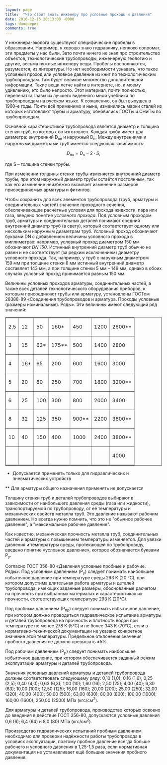 ```yaml
---
layout: page
title:  "Что стоит знать инженеру про условные проходы и давления"
date: 2016-12-15 20:13:00 -0000
tags: Инженерия
comments: true
---
```


У инженера-эколога существуют специфические пробелы в образовании. Например, я хорошо знаю гидравлику, неплохо сопромат, эти предметы у нас были. Зато почти ничего не знал про строительство объектов, технологические трубопроводы, инженерную геологию и другие, весьма нужные инженеру вещи. Пробелы восполняются, разумеется, из литературы. Но нет необходимости узнавать, что такое условный проход или условное давление из книг по технологическим трубопроводам. Там будет великое множество дополнительной информации. Такие вещи легче найти в интернете, но, к моему удивлению, это было непросто. Этот материал, почти полностью, перепечатка главы из лучшего виденного мной учебника по трубопроводам на русском языке. К сожалению, он был выпущен в 1960-е годы. Почти всё применимо и ныне, изменились марки сталей из которых изготовляют  трубы и арматуру, обновились ГОСТы и СНиПы по трубопроводам.

Основной характеристикой трубопровода является диаметр и толщина стенки труб, из которых он изготовлен. Каждая труба имеет два диаметра: внутренний D<sub>вн</sub> и наружный D<sub>н</sub>. Между внутренними и наружными диаметрами труб имеется следующая зависимость:

$$D_{вн}=D_н - 2 \cdot S,$$
 
где S – толщина стенки трубы.

При изменении толщины стенки трубы изменяется внутренний диаметр трубы, при этом наружный диаметр трубы остаётся постоянным, так как его изменение неизбежно вызывает изменение размеров присоединяемых арматуры и фитингов.

Чтобы сохранить для всех элементов трубопровода (труб, арматуры и соединительных частей) значение проходного сечения, обеспечивающее расчётные условия для прохода жидкости, пара или газа, введено понятие *условного прохода*.  Под условным проходом труб, арматуры и соединительных деталей понимают средний внутренний диаметр труб (в свету), который соответствует одному или нескольким наружным диаметрам труб. Условный проход обозначают буквами DN с добавлением величины условного прохода в миллиметрах: например, условный проход диаметром 150&nbsp;мм обозначают *DN&nbsp;150*. Истинный внутренний диаметр труб обычно не равен и не соответствует (за редким исключением) диаметру условного прохода. Так, например, у труб с наружным диаметром 159&nbsp;мм при толщине стенки 8&nbsp;мм истинный внутренний диаметр составляет 143&nbsp;мм, а при толщине стенки 5&nbsp;мм – 149&nbsp;мм, однако в обоих случаях условный проход принимается равным 150&nbsp;мм.


Величины условных проходов арматуры, соединительных частей, а также всех деталей технологического оборудования приборов, к которым присоединяют трубы или арматуру, установлены ГОСТом 28388-89 «Соединения трубопроводов и арматура. Проходы условные (размеры номинальные). Ряды». Эти величины имеют следующий ряд значений:
 
<table border=1 cellspacing=0 cellpadding=0>
 <tr>
  <td>
  <p>2,5</p>
  </td>
  <td>
  <p>12</p>
  </td>
  <td>
  <p>50</p>
  </td>
  <td>
  <p>160*</p>
  </td>
  <td>
  <p>450</p>
  </td>
  <td>
  <p>1200</p>
  </td>
  <td>
  <p>2600**</p>
  </td>
 </tr>
 <tr>
  <td>
  <p>3</p>
  </td>
  <td>
  <p>15</p>
  </td>
  <td>
  <p>63*</p>
  </td>
  <td>
  <p>175**</p>
  </td>
  <td>
  <p>500</p>
  </td>
  <td>
  <p>1400</p>
  </td>
  <td>
  <p>2800</p>
  </td>
 </tr>
 <tr>
  <td>
  <p>4</p>
  </td>
  <td>
  <p>16*</p>
  </td>
  <td>
  <p>65</p>
  </td>
  <td>
  <p>200</p>
  </td>
  <td>
  <p>600</p>
  </td>
  <td>
  <p>1600</p>
  </td>
  <td>
  <p>3000</p>
  </td>
 </tr>
 <tr>
  <td>
  <p>5</p>
  </td>
  <td>
  <p>20</p>
  </td>
  <td>
  <p>80</p>
  </td>
  <td>
  <p>250</p>
  </td>
  <td>
  <p>700</p>
  </td>
  <td>
  <p>1800</p>
  </td>
  <td>
  <p>3200**</p>
  </td>
 </tr>
 <tr>
  <td>
  <p>6</p>
  </td>
  <td>
  <p>25</p>
  </td>
  <td>
  <p>100</p>
  </td>
  <td>
  <p>300</p>
  </td>
  <td>
  <p>800</p>
  </td>
  <td>
  <p>2000</p>
  </td>
  <td>
  <p>3400</p>
  </td>
 </tr>
 <tr>
  <td>
  <p>8</p>
  </td>
  <td>
  <p>32</p>
  </td>
  <td>
  <p>125</p>
  </td>
  <td>
  <p>350</p>
  </td>
  <td>
  <p>900**</p>
  </td>
  <td>
  <p>2200</p>
  </td>
  <td>
  <p>3600**</p>
  </td>
 </tr>
 <tr>
  <td>
  <p>10</p>
  </td>
  <td>
  <p>40</p>
  </td>
  <td>
  <p>150</p>
  </td>
  <td>
  <p>400</p>
  </td>
  <td>
  <p>1000</p>
  </td>
  <td>
  <p>2400</p>
  </td>
  <td>
  <p>3800**</p>
  </td>
 </tr>
 <tr>
  <td>
  <p>&nbsp;</p>
  </td>
  <td>
  <p>&nbsp;</p>
  </td>
  <td>
  <p>&nbsp;</p>
  </td>
  <td>
  <p>&nbsp;</p>
  </td>
  <td>
  <p>&nbsp;</p>
  </td>
  <td>
  <p>&nbsp;</p>
  </td>
  <td>
  <p>4000</p>
  </td>
 </tr>
</table>

* Допускается применять только для гидравлических и пневматических устройств

** Для арматуры общего назначения применять не допускается



Толщину стенки труб и деталей трубопроводов выбирают в зависимости от наибольшего давления среды (газа или жидкости), транспортируемой по трубопроводу, от её температуры и механических свойств металла труб. Это давление называют рабочим давлением. Но всегда нужно помнить, что это не "обычное рабочее давление", а "максимальное рабочее давление".


Как известно, механическая прочность металла труб, соединительных частей и арматуры с повышением температуры изменяется. Для увязки давления и температуры среды, протекающей по трубопроводу, введено понятие «условное давление», которое обозначается буквами P<sub>у</sub>.

Согласно ГОСТ 356-80 «Давления условные пробные и рабочие. Ряды». Под условным давлением (P<sub>у</sub>) следует понимать наибольшее избыточное давление при температуре среды 293 К (20 &deg;С), при котором допустима длительная работа арматуры и деталей трубопровода, имеющих заданные размеры, обоснованные расчетом на прочность при выбранных материалах и характеристиках их прочности, соответствующих температуре 293&nbsp;К (20&deg;С).

Под пробным давлением (Р<sub>пр</sub>) следует понимать избыточное давление, при котором должно проводиться гидравлическое испытание арматуры и деталей трубопровода на прочность и плотность водой при температуре не менее 278&nbsp;К (5&deg;С) и не более 343 К (70&deg;С), если в нормативно-технической документации не указано конкретное значение этой температуры. Предельное отклонение значения пробного давления не должно превышать ±5%.

Под рабочим давлением (Р<sub>р</sub>) следует понимать наибольшее избыточное давление, при котором обеспечивается заданный режим эксплуатации арматуры и деталей трубопровода.

Значения условных давлений арматуры и деталей трубопровода должны соответствовать следующему ряду: 0,10 (1,0); 0,16 (1,6); 0,25 (2,5); 0,40 (4,0); 0,63 (6,3); 1,00 (10); 1,60 (16); 2,50 (25); 4,00 (40); 6,30 (63); 10,00 (100); 12,50 (125); 16,00 (160); 20,00 (200); 25,00 (250); 32,00 (320); 40,00 (400); 50,00 (500); 63,00 (630); 80,00 (800); 100,00 (1000); 160,00 (1600); 250,00 (2500) МПа (кгс/см<sup>2</sup>).

Для арматуры и деталей трубопровода, производство которых освоено до введения в действие ГОСТ&nbsp;356-80, допускаются условные давления 0,6 (6); 6,4 (64) и 8,0 (80) МПа (кгс/см<sup>2</sup>). 

Производство гидравлических испытаний пробным давлением необходимо для проверки надёжности работы трубопровода в условиях эксплуатации, поэтому пробное давление всегда больше рабочего и условного давления в 1,25-1,5 раза, если нормативная документация не устанавливает ещё большие значения пробного давления.